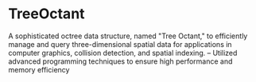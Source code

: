 # TreeOctant
 A sophisticated octree data structure, named "Tree Octant," to efficiently manage and query three-dimensional
spatial data for applications in computer graphics, collision detection, and spatial indexing.
– Utilized advanced programming techniques to ensure high performance and memory efficiency
